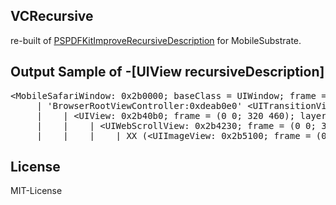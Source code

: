 ## VCRecursive
re-built of [PSPDFKitImproveRecursiveDescription](https://gist.github.com/3028524/57b4d0ef0eacfcaa629c6152ca212a63facd5386) for MobileSubstrate.

## Output Sample of -[UIView recursiveDescription]
<pre>
&lt;MobileSafariWindow: 0x2b0000; baseClass = UIWindow; frame = (0 0; 320 480); layer = &lt;UIWindowLayer: 0x2b0110&gt;&gt;
     | 'BrowserRootViewController:0xdeab0e0' &lt;UITransitionView: 0xdeaaba0; frame = (0 20; 320 460); clipsToBounds = YES; autoresize = W+H; layer = &lt;CALayer: 0xdeaac20&gt;&gt;
     |    | &lt;UIView: 0x2b40b0; frame = (0 0; 320 460); layer = &lt;CALayer: 0x2b4130&gt;&gt;
     |    |    | &lt;UIWebScrollView: 0x2b4230; frame = (0 0; 320 416); clipsToBounds = YES; layer = &lt;CALayer: 0x2b3300&gt;; contentOffset: {0, 0}&gt;
     |    |    |    | XX (&lt;UIImageView: 0x2b5100; frame = (0 0; 54 54); transform = [-1, 0, -0, -1, 0, 0]; alpha = 0; opaque = NO; userInteractionEnabled = NO; layer = &lt;CALayer: 0x2b5140&gt;&gt;)
</pre>

## License
MIT-License
